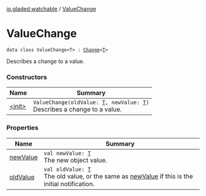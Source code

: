 [io.gladed.watchable](../index.md) / [ValueChange](./index.md)

# ValueChange

`data class ValueChange<T> : `[`Change`](../-change.md)`<`[`T`](index.md#T)`>`

Describes a change to a value.

### Constructors

| Name | Summary |
|---|---|
| [&lt;init&gt;](-init-.md) | `ValueChange(oldValue: `[`T`](index.md#T)`, newValue: `[`T`](index.md#T)`)`<br>Describes a change to a value. |

### Properties

| Name | Summary |
|---|---|
| [newValue](new-value.md) | `val newValue: `[`T`](index.md#T)<br>The new object value. |
| [oldValue](old-value.md) | `val oldValue: `[`T`](index.md#T)<br>The old value, or the same as [newValue](new-value.md) if this is the initial notification. |
